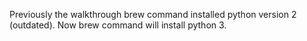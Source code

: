 Previously the walkthrough brew command installed python version 2 (outdated). Now brew command will install python 3.
